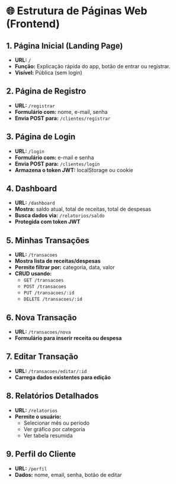 
# 🌐 Estrutura de Páginas Web (Frontend)

## 1. Página Inicial (Landing Page)
- **URL:** `/`
- **Função:** Explicação rápida do app, botão de entrar ou registrar.
- **Visível:** Pública (sem login)

## 2. Página de Registro
- **URL:** `/registrar`
- **Formulário com:** nome, e-mail, senha
- **Envia POST para:** `/clientes/registrar`

## 3. Página de Login
- **URL:** `/login`
- **Formulário com:** e-mail e senha
- **Envia POST para:** `/clientes/login`
- **Armazena o token JWT:** localStorage ou cookie

## 4. Dashboard
- **URL:** `/dashboard`
- **Mostra:** saldo atual, total de receitas, total de despesas
- **Busca dados via:** `/relatorios/saldo`
- **Protegida com token JWT**

## 5. Minhas Transações
- **URL:** `/transacoes`
- **Mostra lista de receitas/despesas**
- **Permite filtrar por:** categoria, data, valor
- **CRUD usando:**
  - `GET /transacoes`
  - `POST /transacoes`
  - `PUT /transacoes/:id`
  - `DELETE /transacoes/:id`

## 6. Nova Transação
- **URL:** `/transacoes/nova`
- **Formulário para inserir receita ou despesa**

## 7. Editar Transação
- **URL:** `/transacoes/editar/:id`
- **Carrega dados existentes para edição**

## 8. Relatórios Detalhados
- **URL:** `/relatorios`
- **Permite o usuário:**
  - Selecionar mês ou período
  - Ver gráfico por categoria
  - Ver tabela resumida

## 9. Perfil do Cliente
- **URL:** `/perfil`
- **Dados:** nome, email, senha, botão de editar
